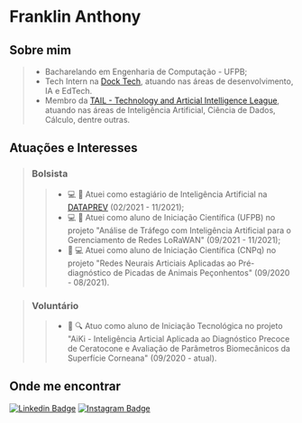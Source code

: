 
# Franklin Anthony

## Sobre mim

> * Bacharelando em Engenharia de Computação - UFPB;
> * Tech Intern na [Dock Tech](https://www.linkedin.com/company/dock-community/mycompany/), atuando nas áreas de desenvolvimento, IA e EdTech.
> * Membro da [TAIL - Technology and Articial Intelligence League](https://www.linkedin.com/company/tailufpb/), atuando nas áreas de Inteligência Artificial, Ciência de Dados, Cálculo, dentre outras.

## Atuações e Interesses

> ### Bolsista
> > - :computer: :robot: Atuei como estagiário de Inteligência Artificial na [DATAPREV](https://www.linkedin.com/company/dataprev-tecnologia/mycompany/) (02/2021 - 11/2021);
> > - :computer: :robot: Atuei como aluno de Iniciação Científica (UFPB) no projeto "Análise de Tráfego com Inteligência Artificial para o Gerenciamento de Redes LoRaWAN" (09/2021 - 11/2021);
> > - :snake: :computer: Atuei como aluno de Iniciação Científica (CNPq) no projeto "Redes Neurais Articiais Aplicadas ao Pré-diagnóstico de Picadas de Animais Peçonhentos" (09/2020 - 08/2021).
 
> ### Voluntário
> > - :eyes: :mag: Atuo como aluno de Iniciação Tecnológica no projeto "AiKi - Inteligência Articial Aplicada ao Diagnóstico Precoce de Ceratocone e Avaliação de Parâmetros Biomecânicos da Superfície Corneana" (09/2020 - atual).

## Onde me encontrar

[![Linkedin Badge](https://img.shields.io/badge/LinkedIn-0077B5?style=for-the-badge&logo=linkedin&logoColor=white)](https://www.linkedin.com/in/franklinthony)
[![Instagram Badge](https://img.shields.io/badge/Instagram-E4405F?style=for-the-badge&logo=instagram&logoColor=white)](https://www.instagram.com/franklinthony)
